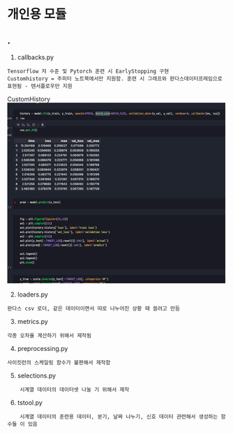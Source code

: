 # 개인용 모듈

## .
1. callbacks.py
```
Tensorflow 저 수준 및 Pytorch 훈련 시 EarlyStopping 구현
Customhistory = 주피터 노트북에서만 지원함. 훈련 시 그래프와 판다스데이터프레임으로 표현됨 - 텐서플로우만 지원
```
CustomHistory
![](images/20220401_084544985_iOS.gif)

2. loaders.py
```
판다스 csv 로더, 같은 데이터이면서 따로 나누어진 상황 때 쓸려고 만듬
```

3. metrics.py
```
각종 오차율 계산하기 위해서 제작됨
```

4. preprocessing.py
```
사이킷런의 스케일링 함수가 불편해서 제작함
```

5. selections.py
```
    시계열 데이터의 데이터셋 나눌 기 위해서 제작
```
6. tstool.py
```
    시계열 데이터의 훈련용 데이터, 분기, 날짜 나누기, 신호 데이터 관련해서 생성하는 함수들 이 있음
```
